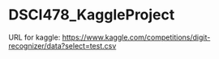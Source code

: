 # DSCI478_KaggleProject

URL for kaggle: https://www.kaggle.com/competitions/digit-recognizer/data?select=test.csv
